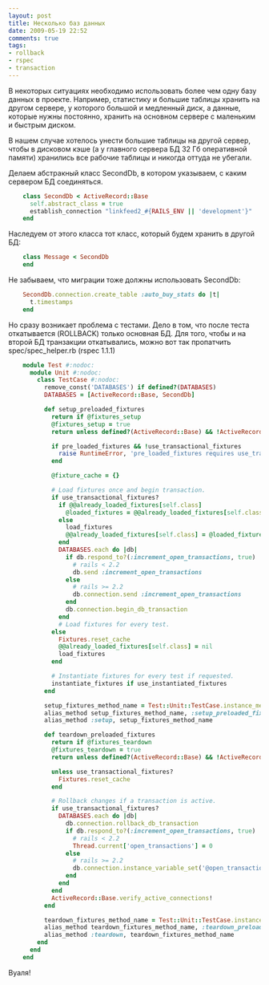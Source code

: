```yaml
---
layout: post
title: Несколько баз данных
date: 2009-05-19 22:52
comments: true
tags: 
- rollback
- rspec
- transaction
---
```


В некоторых ситуациях необходимо использовать более чем одну базу данных в проекте. Например, статистику и большие
таблицы хранить на другом сервере, у которого большой и медленный диск, а данные, которые нужны постоянно, хранить на
основном сервере с маленьким и быстрым диском.

В нашем случае хотелось унести большие таблицы на другой сервер, чтобы в дисковом кэше (а у главного сервера БД 32 Гб
оперативной памяти) хранились все рабочие таблицы и никогда оттуда не убегали.

Делаем абстракный класс SecondDb, в котором указываем, с каким сервером БД соединяться.

``` ruby
    class SecondDb < ActiveRecord::Base
      self.abstract_class = true
      establish_connection "linkfeed2_#{RAILS_ENV || 'development'}"
    end
```

Наследуем от этого класса тот класс, который будем хранить в другой БД:

``` ruby
    class Message < SecondDb
    end
```


Не забываем, что миграции тоже должны использовать SecondDb:

``` ruby
    SecondDb.connection.create_table :auto_buy_stats do |t|
      t.timestamps
    end
```

Но сразу возникает проблема с тестами. Дело в том, что после теста откатывается (ROLLBACK) только основная БД. Для того,
чтобы и на второй БД транзакции откатывались, можно вот так пропатчить spec/spec_helper.rb (rspec 1.1.1)

``` ruby
    module Test #:nodoc:
      module Unit #:nodoc:
        class TestCase #:nodoc:
          remove_const('DATABASES') if defined?(DATABASES)
          DATABASES = [ActiveRecord::Base, SecondDb]

          def setup_preloaded_fixtures
            return if @fixtures_setup
            @fixtures_setup = true
            return unless defined?(ActiveRecord::Base) && !ActiveRecord::Base.configurations.blank?

            if pre_loaded_fixtures && !use_transactional_fixtures
              raise RuntimeError, 'pre_loaded_fixtures requires use_transactional_fixtures'
            end

            @fixture_cache = {}

            # Load fixtures once and begin transaction.
            if use_transactional_fixtures?
              if @@already_loaded_fixtures[self.class]
                @loaded_fixtures = @@already_loaded_fixtures[self.class]
              else
                load_fixtures
                @@already_loaded_fixtures[self.class] = @loaded_fixtures
              end
              DATABASES.each do |db|
                if db.respond_to?(:increment_open_transactions, true)
                  # rails < 2.2
                  db.send :increment_open_transactions
                else
                  # rails >= 2.2
                  db.connection.send :increment_open_transactions
                end
                db.connection.begin_db_transaction
              end
              # Load fixtures for every test.
            else
              Fixtures.reset_cache
              @@already_loaded_fixtures[self.class] = nil
              load_fixtures
            end

            # Instantiate fixtures for every test if requested.
            instantiate_fixtures if use_instantiated_fixtures
          end

          setup_fixtures_method_name = Test::Unit::TestCase.instance_methods.include?('setup_fixtures') ? :setup_fixtures : :setup_with_fixtures
          alias_method setup_fixtures_method_name, :setup_preloaded_fixtures
          alias_method :setup, setup_fixtures_method_name

          def teardown_preloaded_fixtures
            return if @fixtures_teardown
            @fixtures_teardown = true
            return unless defined?(ActiveRecord::Base) && !ActiveRecord::Base.configurations.blank?

            unless use_transactional_fixtures?
              Fixtures.reset_cache
            end

            # Rollback changes if a transaction is active.
            if use_transactional_fixtures?
              DATABASES.each do |db|
                db.connection.rollback_db_transaction
                if db.respond_to?(:increment_open_transactions, true)
                  # rails < 2.2
                  Thread.current['open_transactions'] = 0
                else
                  # rails >= 2.2
                  db.connection.instance_variable_set('@open_transactions',0)
                end
              end
            end
            ActiveRecord::Base.verify_active_connections!
          end

          teardown_fixtures_method_name = Test::Unit::TestCase.instance_methods.include?('teardown_fixtures') ? :teardown_fixtures : :teardown_with_fixtures
          alias_method teardown_fixtures_method_name, :teardown_preloaded_fixtures
          alias_method :teardown, teardown_fixtures_method_name
        end
      end
    end
```

Вуаля!
